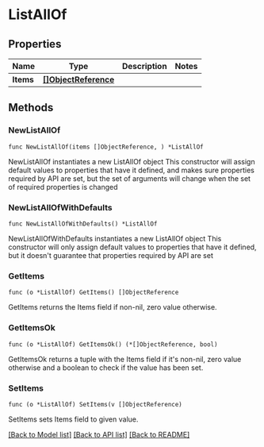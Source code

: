 # ListAllOf

## Properties

Name | Type | Description | Notes
------------ | ------------- | ------------- | -------------
**Items** | [**[]ObjectReference**](ObjectReference.md) |  | 

## Methods

### NewListAllOf

`func NewListAllOf(items []ObjectReference, ) *ListAllOf`

NewListAllOf instantiates a new ListAllOf object
This constructor will assign default values to properties that have it defined,
and makes sure properties required by API are set, but the set of arguments
will change when the set of required properties is changed

### NewListAllOfWithDefaults

`func NewListAllOfWithDefaults() *ListAllOf`

NewListAllOfWithDefaults instantiates a new ListAllOf object
This constructor will only assign default values to properties that have it defined,
but it doesn't guarantee that properties required by API are set

### GetItems

`func (o *ListAllOf) GetItems() []ObjectReference`

GetItems returns the Items field if non-nil, zero value otherwise.

### GetItemsOk

`func (o *ListAllOf) GetItemsOk() (*[]ObjectReference, bool)`

GetItemsOk returns a tuple with the Items field if it's non-nil, zero value otherwise
and a boolean to check if the value has been set.

### SetItems

`func (o *ListAllOf) SetItems(v []ObjectReference)`

SetItems sets Items field to given value.



[[Back to Model list]](../README.md#documentation-for-models) [[Back to API list]](../README.md#documentation-for-api-endpoints) [[Back to README]](../README.md)


